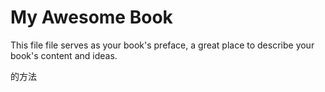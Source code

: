 # My Awesome Book

This file file serves as your book's preface, a great place to describe your book's content and ideas.



的方法

